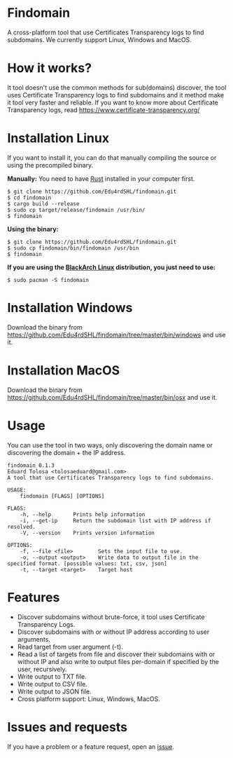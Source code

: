 # Findomain
A cross-platform tool that use Certificates Transparency logs to find subdomains. We currently support Linux, Windows and MacOS.

# How it works?
It tool doesn't use the common methods for sub(domains) discover, the tool uses Certificate Transparency logs to find subdomains and it method make it tool very faster and reliable. If you want to know more about Certificate Transparency logs, read https://www.certificate-transparency.org/

# Installation Linux
If you want to install it, you can do that manually compiling the source or using the precompiled binary.

**Manually:**
You need to have [Rust](https://www.rust-lang.org/) installed in your computer first.

```
$ git clone https://github.com/Edu4rdSHL/findomain.git
$ cd findomain
$ cargo build --release
$ sudo cp target/release/findomain /usr/bin/
$ findomain
```

**Using the binary:**

```
$ git clone https://github.com/Edu4rdSHL/findomain.git
$ sudo cp findomain/bin/findomain /usr/bin
$ findomain
```
**If you are using the [BlackArch Linux](https://blackarch.org) distribution, you just need to use:**

```
$ sudo pacman -S findomain
```

# Installation Windows

Download the binary from https://github.com/Edu4rdSHL/findomain/tree/master/bin/windows and use it.

# Installation MacOS

Download the binary from https://github.com/Edu4rdSHL/findomain/tree/master/bin/osx and use it.

# Usage

You can use the tool in two ways, only discovering the domain name or discovering the domain + the IP address.

```
findomain 0.1.3
Eduard Tolosa <tolosaeduard@gmail.com>
A tool that use Certificates Transparency logs to find subdomains.

USAGE:
    findomain [FLAGS] [OPTIONS]

FLAGS:
    -h, --help       Prints help information
    -i, --get-ip     Return the subdomain list with IP address if resolved.
    -V, --version    Prints version information

OPTIONS:
    -f, --file <file>        Sets the input file to use.
    -o, --output <output>    Write data to output file in the specified format. [possible values: txt, csv, json]
    -t, --target <target>    Target host
```
# Features

* Discover subdomains without brute-force, it tool uses Certificate Transparency Logs.
* Discover subdomains with or without IP address according to user arguments.
* Read target from user argument (-t).
* Read a list of targets from file and discover their subdomains with or without IP and also write to output files per-domain if specified by the user, recursively.
* Write output to TXT file.
* Write output to CSV file.
* Write output to JSON file.
* Cross platform support: Linux, Windows, MacOS.

# Issues and requests

If you have a problem or a feature request, open an [issue](https://github.com/Edu4rdSHL/findomain/issues).

